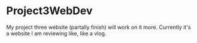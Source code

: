 # Project3WebDev
My project three website (partally finish) will work on it more. Currently it's a website I am reviewing like, like a vlog.
